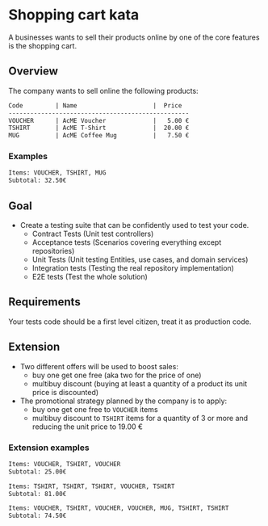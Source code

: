 # Shopping cart kata

A businesses wants to sell their products online by one of the core features is the shopping cart.

## Overview

The company wants to sell online the following products:

```txt
Code         | Name                     |  Price
--------------------------------------------------
VOUCHER      | AcME Voucher             |   5.00 €
TSHIRT       | AcME T-Shirt             |  20.00 €
MUG          | AcME Coffee Mug          |   7.50 €
```

### Examples

```txt
Items: VOUCHER, TSHIRT, MUG
Subtotal: 32.50€
```

## Goal

- Create a testing suite that can be confidently used to test your code.
  - Contract Tests (Unit test controllers)
  - Acceptance tests (Scenarios covering everything except repositories)
  - Unit Tests (Unit testing Entities, use cases, and domain services)
  - Integration tests (Testing the real repository implementation)
  - E2E tests (Test the whole solution)

## Requirements

Your tests code should be a first level citizen, treat it as production code.

## Extension

- Two different offers will be used to boost sales:
  - buy one get one free (aka two for the price of one)
  - multibuy discount (buying at least a quantity of a product its unit price is discounted)
- The promotional strategy planned by the company is to apply:
  - buy one get one free to `VOUCHER` items
  - multibuy discount to `TSHIRT` items for a quantity of 3 or more and reducing the unit price to 19.00 €

### Extension examples

```txt
Items: VOUCHER, TSHIRT, VOUCHER
Subtotal: 25.00€

Items: TSHIRT, TSHIRT, TSHIRT, VOUCHER, TSHIRT
Subtotal: 81.00€

Items: VOUCHER, TSHIRT, VOUCHER, VOUCHER, MUG, TSHIRT, TSHIRT
Subtotal: 74.50€
```
